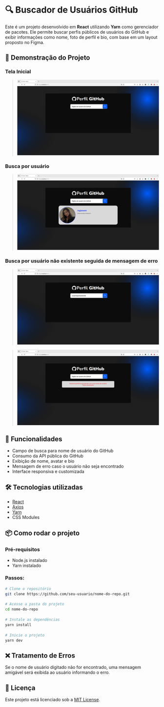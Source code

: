 # 🔍 Buscador de Usuários GitHub

Este é um projeto desenvolvido em **React** utilizando **Yarn** como gerenciador de pacotes. Ele permite buscar perfis públicos de usuários do GitHub e exibir informações como nome, foto de perfil e bio, com base em um layout proposto no Figma.

## 📸 Demonstração do Projeto

### Tela Inicial
>![Tela inicial](https://github.com/regianemr/perfil-github/blob/main/perfil-github/src/assets/perfil-github1.png)

### Busca por usuário
>![Demonstração do projeto](https://github.com/regianemr/perfil-github/blob/main/perfil-github/src/assets/perfil-github2.png?raw=true)

### Busca por usuário não existente seguida de mensagem de erro
>![Demonstração do projeto](https://github.com/regianemr/perfil-github/blob/main/perfil-github/src/assets/perfil-github3.png?raw=true)

>![Demonstração do projeto](https://github.com/regianemr/perfil-github/blob/main/perfil-github/src/assets/perfil-github4.png?raw=true)


## 🚀 Funcionalidades

- Campo de busca para nome de usuário do GitHub
- Consumo da API pública do GitHub
- Exibição de nome, avatar e bio
- Mensagem de erro caso o usuário não seja encontrado
- Interface responsiva e customizada

## 🛠️ Tecnologias utilizadas

- [React](https://reactjs.org/)
- [Axios](https://axios-http.com/)
- [Yarn](https://yarnpkg.com/)
- CSS Modules

## 📦 Como rodar o projeto

### Pré-requisitos

- Node.js instalado
- Yarn instalado

### Passos:

```bash
# Clone o repositório
git clone https://github.com/seu-usuario/nome-do-repo.git

# Acesse a pasta do projeto
cd nome-do-repo

# Instale as dependências
yarn install

# Inicie o projeto
yarn dev

```

## ❌ Tratamento de Erros

Se o nome de usuário digitado não for encontrado, uma mensagem amigável será exibida ao usuário informando o erro.

## 📄 Licença

Este projeto está licenciado sob a [MIT License](LICENSE).